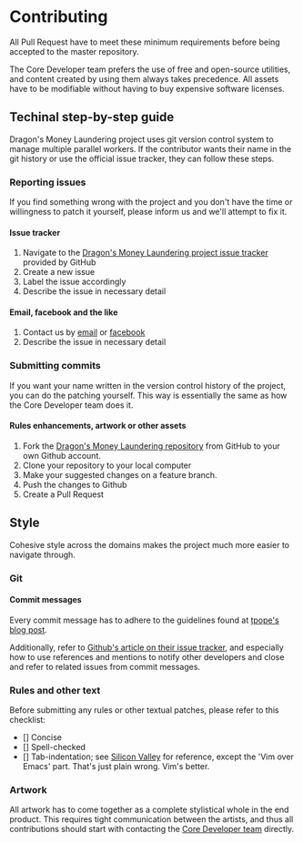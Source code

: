 # Contributing

All Pull Request have to meet these minimum requirements before being accepted to the master repository.

The Core Developer team prefers the use of free and open-source utilities, and content created by using them always takes precedence. All assets have to be modifiable without having to buy expensive software licenses.

## Techinal step-by-step guide

Dragon's Money Laundering project uses git version control system to manage multiple parallel workers. If the contributor wants their name in the git history or use the official issue tracker, they can follow these steps.

### Reporting issues

If you find something wrong with the project and you don't have the time or willingness to patch it yourself, please inform us and we'll attempt to fix it.

#### Issue tracker

1. Navigate to the [Dragon's Money Laundering project issue tracker](https://github.com/Irkka/dml/issues) provided by GitHub
2. Create a new issue
3. Label the issue accordingly
4. Describe the issue in necessary detail

#### Email, facebook and the like

1. Contact us by [email](mailto:dragonsmoneylaundering@gmail.com) or [facebook](https://www.facebook.com/DML101)
2. Describe the issue in necessary detail

### Submitting commits

If you want your name written in the version control history of the project, you can do the patching yourself. This way is essentially the same as how the Core Developer team does it.

#### Rules enhancements, artwork or other assets

1. Fork the [Dragon's Money Laundering repository](https://github.com/Irkka/dml) from GitHub to your own Github account.
2. Clone your repository to your local computer
3. Make your suggested changes on a feature branch.
4. Push the changes to Github
5. Create a Pull Request

## Style

Cohesive style across the domains makes the project much more easier to navigate through.

### Git

#### Commit messages

Every commit message has to adhere to the guidelines found at [tpope's blog post](http://tbaggery.com/2008/04/19/a-note-about-git-commit-messages.html).

Additionally, refer to [Github's article on their issue tracker](https://guides.github.com/features/issues/), and especially how to use references and mentions to notify other developers and close and refer to related issues from commit messages.

### Rules and other text

Before submitting any rules or other textual patches, please refer to this checklist:

- [] Concise
- [] Spell-checked
- [] Tab-indentation; see [Silicon Valley](https://www.youtube.com/watch?v=SsoOG6ZeyUI) for reference, except the 'Vim over Emacs' part. That's just plain wrong. Vim's better.

### Artwork

All artwork has to come together as a complete stylistical whole in the end product. This requires tight communication between the artists, and thus all contributions should start with contacting the [Core Developer team](mailto:dragonsmoneylaundering@gmail.com) directly.

